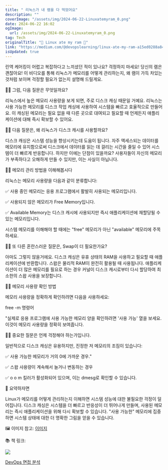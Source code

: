 ```yaml
---
title: " 리눅스가 내 램을 다 먹었어요"
description: ""
coverImage: "/assets/img/2024-06-22-Linuxatemyram_0.png"
date: 2024-06-22 16:02
ogImage:
  url: /assets/img/2024-06-22-Linuxatemyram_0.png
tag: Tech
originalTitle: "📌 Linux ate my ram 📌"
link: "https://medium.com/@devopslearning/linux-ate-my-ram-a15ed0288a84"
isUpdated: true
---
```


린역 케어킹이 어렵고 복잡하다고 느끼셨던 적이 있나요? 걱정하지 마세요! 당신의 램은 괜찮아요! 이 비디오를 통해 리눅스가 메모리를 어떻게 관리하는지, 왜 램이 가득 차있는 것처럼 보이며 걱정할 필요가 없는지 설명해 드릴게요.

🙋‍♂️ 그럼, 다음 질문은 무엇일까요?

리눅스에서 높은 메모리 사용량을 보게 되면, 주로 디스크 캐싱 때문일 거예요. 리눅스는 사용 가능한 메모리를 디스크 작업 캐싱에 사용하여 시스템을 빠르고 효율적으로 만들어요. 이 캐싱된 메모리는 필요 없을 때 다른 곳으로 대여되고 필요할 때 언제든지 애플리케이션에 대해 즉시 확보할 수 있어요.

🙋‍♂️ 다음 질문은, 왜 리눅스가 디스크 캐시를 사용할까요?

<div class="content-ad"></div>

디스크 캐싱은 시스템 성능을 향상시키는데 도움이 됩니다. 자주 액세스되는 데이터를 메모리에 유지함으로써 디스크에서 데이터를 읽는 데 걸리는 시간을 줄일 수 있어 시스템이 더 빠르게 반응합니다. 하지만 이에는 단점이 있을까요? 사용자들이 자신의 메모리가 부족하다고 오해하게 만들 수 있지만, 이는 사실이 아닙니다.

🙋‍♂️ 메모리 관리 방법을 이해해봅시다

리눅스는 메모리 사용량을 다음과 같이 분류합니다:

✅ 사용 중인 메모리는 응용 프로그램에서 활발히 사용되는 메모리입니다.

<div class="content-ad"></div>

✅ 사용되지 않은 메모리가 Free Memory입니다.

✅ Available Memory는 디스크 캐시에 사용되지만 즉시 애플리케이션에 재할당될 수 있는 메모리입니다.

시스템 메모리를 이해해야 할 때에는 "free" 메모리가 아닌 "available" 메모리에 주목하세요.

🙋‍♂️ 또 다른 혼란스러운 질문은, Swap이 더 필요한가요?

<div class="content-ad"></div>

아마도 그렇지 않을거에요. 디스크 캐싱은 유휴 상태의 RAM을 사용하고 필요할 때 애플리케이션에 반환합니다. 스왑은 물리적 RAM이 완전히 활용될 때 사용됩니다. 애플리케이션이 더 많은 메모리를 필요로 하는 경우 커널이 디스크 캐시로부터 다시 할당하여 최소한의 스왑 사용을 보장합니다.

🙋‍♂️ 메모리 사용량 확인 방법

메모리 사용량을 정확하게 확인하려면 다음을 사용하세요:

free -m 명령어

<div class="content-ad"></div>

"실제로 응용 프로그램에 사용 가능한 메모리 양을 확인하려면 '사용 가능' 열을 보세요. 이것이 메모리 사용량을 정확히 보여줍니다.

🙋‍♂️ 중요한 질문은 언제 걱정해야 하는가입니다.

일반적으로 디스크 캐싱은 유용하지만, 진정한 저 메모리의 조짐이 있습니다:

✅ 사용 가능한 메모리가 거의 0에 가까운 경우."

<div class="content-ad"></div>

✅ 스왑 사용량이 계속해서 늘거나 변동하는 경우

✅ o o m 킬러가 활성화되어 있으며, 이는 dmesg로 확인할 수 있습니다.

🏁 요약하자면

Linux가 메모리를 어떻게 관리하는지 이해하면 시스템 성능에 대한 불필요한 걱정이 덜어집니다. 디스크 캐싱은 시스템을 더 빠르고 반응성이 더 뛰어나게 만들며, 사용된 메모리는 즉시 애플리케이션을 위해 다시 확보할 수 있습니다. "사용 가능한" 메모리에 집중하면 시스템 상태에 대한 더 명확한 그림을 얻을 수 있습니다.

<div class="content-ad"></div>

🖼 이미지 참고: [이미지](https://www.linuxatemyram.com/atemyram.png)

📚 책 링크:

![](/assets/img/2024-06-22-Linuxatemyram_0.png)

[DevOps 면접 분석](https://pratimuniyal.gumroad.com/l/cracking-the-devops-interview)
